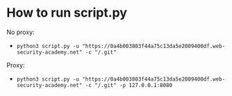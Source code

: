 # How to run script.py

No proxy:
- `python3 script.py -u "https://0a4b003803f44a75c13da5e2009400df.web-security-academy.net" -c "/.git"`

Proxy:
- `python3 script.py -u "https://0a4b003803f44a75c13da5e2009400df.web-security-academy.net" -c "/.git" -p 127.0.0.1:8080`

